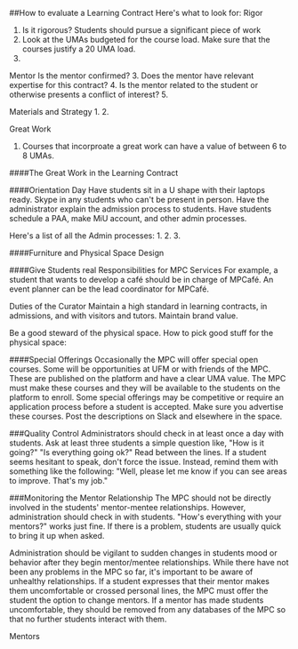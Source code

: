 ##How to evaluate a Learning Contract
Here's what to look for:
Rigor
1. Is it rigorous? Students should pursue a significant piece of work
2. Look at the UMAs budgeted for the course load. Make sure that the courses justify a 20 UMA load.
3. 

Mentor
Is the mentor confirmed?
3. Does the mentor have relevant expertise for this contract?
4. Is the mentor related to the student or otherwise presents a conflict of interest?
5. 

Materials and Strategy
1.
2.

Great Work
1. Courses that incorproate a great work can have a value of between 6 to 8 UMAs.


####The Great Work in the Learning Contract

####Orientation Day
Have students sit in a U shape with their laptops ready. Skype in any students who can't be present in person. Have the administrator explain the admission process to students. Have students schedule a PAA, make MiU account, and other admin processes.

Here's a list of all the Admin processes:
1.
2.
3.


####Furniture and Physical Space Design


####Give Students real Responsibilities for MPC Services
For example, a student that wants to develop a café should be in charge of MPCafé. An event planner can be the lead coordinator for MPCafé.


Duties of the Curator
Maintain a high standard in learning contracts, in admissions, and with visitors and tutors. Maintain brand value.

Be a good steward of the physical space.
How to pick good stuff for the physical space:

####Special Offerings
Occasionally the MPC will offer special open courses. Some will be opportunities at UFM or with friends of the MPC. These are published on the platform and have a clear UMA value. The MPC must make these courses and they will be available to the students on the platform to enroll. Some special offerings may be competitive or require an application process before a student is accepted. Make sure you advertise these courses. Post the descriptions on Slack and elsewhere in the space.

###Quality Control
Administrators should check in at least once a day with students. Ask at least three students a simple question like, "How is it going?" "Is everything going ok?" Read between the lines. If a student seems hesitant to speak, don't force the issue. Instead, remind them with something like the following: "Well, please let me know if you can see areas to improve. That's my job."

###Monitoring the Mentor Relationship
The MPC should not be directly involved in the students' mentor-mentee relationships. However, administration should check in with students. "How's everything with your mentors?" works just fine. If there is a problem, students are usually quick to bring it up when asked.

Administration should be vigilant to sudden changes in students mood or behavior after they begin mentor/mentee relationships. While there have not been any problems in the MPC so far, it's important to be aware of unhealthy relationships. If a student expresses that their mentor makes them uncomfortable or crossed personal lines, the MPC must offer the student the option to change mentors. If a mentor has made students uncomfortable, they should be removed from any databases of the MPC so that no further students interact with them.

Mentors 

